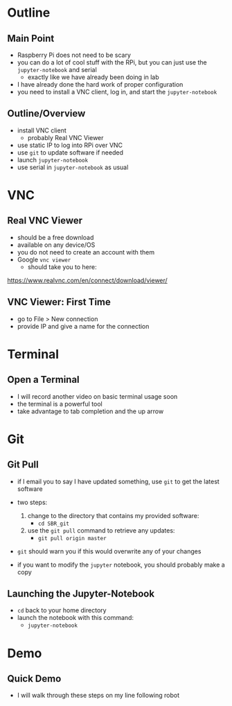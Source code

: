 # Outline

## Main Point

- Raspberry Pi does not need to be scary
- you can do a lot of cool stuff with the RPi, but you can just
  use the `jupyter-notebook` and serial
    - exactly like we have already been doing in lab
- I have already done the hard work of proper configuration
- you need to install a VNC client, log in, and start the `jupyter-notebook`
  
## Outline/Overview

- install VNC client
    - probably Real VNC Viewer
- use static IP to log into RPi over VNC
- use `git` to update software if needed
- launch `jupyter-notebook`
- use serial in `jupyter-notebook` as usual

# VNC

## Real VNC Viewer

- should be a free download
- available on any device/OS
- you do not need to create an account with them
- Google `vnc viewer`
    - should take you to here: 
	
<https://www.realvnc.com/en/connect/download/viewer/>


## VNC Viewer: First Time

- go to File > New connection
- provide IP and give a name for the connection

# Terminal

## Open a Terminal

- I will record another video on basic terminal usage soon
- the terminal is a powerful tool
- take advantage to tab completion and the up arrow

# Git

## Git Pull

- if I email you to say I have updated something, use `git` to
  get the latest software
- two steps:
    1. change to the directory that contains my provided software:
	    - `cd SBR_git`
	2. use the `git pull` command to retrieve any updates:
	    - `git pull origin master`
		
- `git` should warn you if this would overwrite any of your changes
- if you want to modify the `jupyter` notebook, you should probably make
  a copy

## Launching the Jupyter-Notebook

- `cd` back to your home directory
- launch the notebook with this command:
    - `jupyter-notebook`

# Demo

## Quick Demo

- I will walk through these steps on my line following robot

